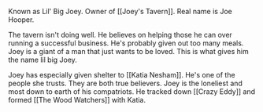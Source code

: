Known as Lil' Big Joey. Owner of [[Joey's Tavern]]. Real name is Joe Hooper.

The tavern isn't doing well. He believes on helping those he can over running a successful business. He's probably given out too many meals. Joey is a giant of a man that just wants to be loved. This is what gives him the name lil big Joey.

Joey has especially given shelter to [[Katia Nesham]]. He's one of the people she trusts. They are both true believers. Joey is the loneliest and most down to earth of his compatriots. He tracked down [[Crazy Eddy]] and formed [[The Wood Watchers]] with Katia.

